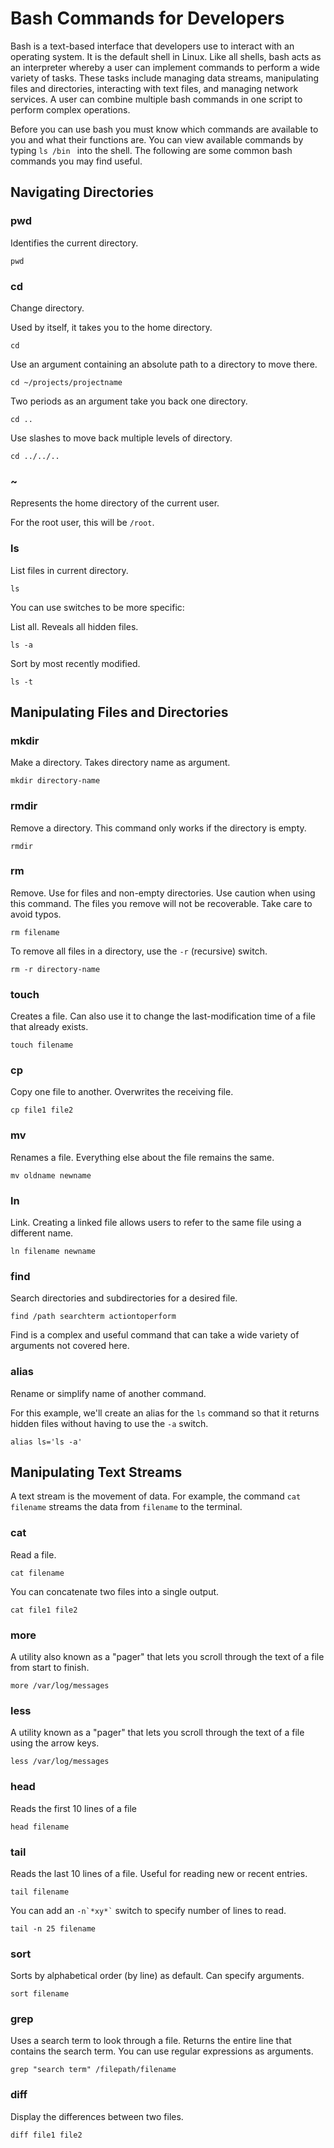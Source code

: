 # Bash Commands for Developers

Bash is a text-based interface that developers use to interact with an operating system. It is the default shell in Linux. Like all shells, bash acts as an interpreter whereby a user can implement commands to perform a wide variety of tasks. These tasks include managing data streams, manipulating files and directories, interacting with text files, and managing network services. A user can combine multiple bash commands in one script to perform complex operations.

Before you can use bash you must know which commands are available to you and what their functions are. You can view available commands by typing ```ls /bin ``` into the shell. The following are some common bash commands you may find useful.

## Navigating Directories

### pwd

Identifies the current directory.
```
pwd
```

### cd

Change directory. 

Used by itself, it takes you to the home directory.
```
cd
```

Use an argument containing an absolute path to a directory to move there.
```
cd ~/projects/projectname
```

Two periods as an argument take you back one directory.
```
cd ..
```

Use slashes to move back multiple levels of directory.
```
cd ../../..
```

### ~

Represents the home directory of the current user.

For the root user, this will be ```/root```.

### ls

List files in current directory.
```
ls
```

You can use switches to be more specific:

List all. Reveals all hidden files.
```
ls -a
```

Sort by most recently modified.
```
ls -t
```

## Manipulating Files and Directories

### mkdir
Make a directory. Takes directory name as argument.
```
mkdir directory-name
```

### rmdir
Remove a directory. This command only works if the directory is empty.
```
rmdir
```

### rm
Remove. Use for files and non-empty directories. Use caution when using this command. The files you remove will not be recoverable. Take care to avoid typos.
```
rm filename
```

To remove all files in a directory, use the ```-r``` (recursive) switch.
```
rm -r directory-name
```

### touch
Creates a file. Can also use it to change the last-modification time of a file that already exists.
```
touch filename
```

### cp
Copy one file to another. Overwrites the receiving file.
```
cp file1 file2
```

### mv
Renames a file. Everything else about the file remains the same.
```
mv oldname newname
```

### ln
Link. Creating a linked file allows users to refer to the same file using a different name.
```
ln filename newname
```

### find
Search directories and subdirectories for a desired file.
```
find /path searchterm actiontoperform
```

Find is a complex and useful command that can take a wide variety of arguments not covered here.

### alias
Rename or simplify name of another command.

For this example, we'll create an alias for the ```ls``` command so that it returns hidden files without having to use the ```-a``` switch.
```
alias ls='ls -a'
```

## Manipulating Text Streams

A text stream is the movement of data. For example, the command ```cat filename``` streams the data from ```filename``` to the terminal.

### cat
Read a file.
```
cat filename
```
You can concatenate two files into a single output.
```
cat file1 file2
```

### more
A utility also known as a "pager" that lets you scroll through the text of a file from start to finish.
```
more /var/log/messages
```

### less
A utility known as a "pager" that lets you scroll through the text of a file using the arrow keys.
```
less /var/log/messages
```

### head
Reads the first 10 lines of a file
```
head filename
```

### tail
Reads the last 10 lines of a file. Useful for reading new or recent entries.
```
tail filename
```

You can add an ``` -n`*xy*` ``` switch to specify number of lines to read.
```
tail -n 25 filename
```

### sort
Sorts by alphabetical order (by line) as default. Can specify arguments.
```
sort filename
```

### grep
Uses a search term to look through a file. Returns the entire line that contains the search term. You can use regular expressions as arguments.
```
grep "search term" /filepath/filename
```

### diff
Display the differences between two files.
```
diff file1 file2
```


